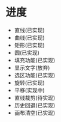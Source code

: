 # 进度

*   直线(已实现)  
*   曲线(已实现)  
*   矩形(已实现)  
*   圆(已实现)  
*   填充功能(已实现)  
*   显示文字(放弃)  
*   选区功能(已实现)  
*   旋转(已实现)  
*   平移(实现中)  
*   直线裁剪(待实现)  
*   历史回退(已实现)  
*   画布清空(已实现)  


